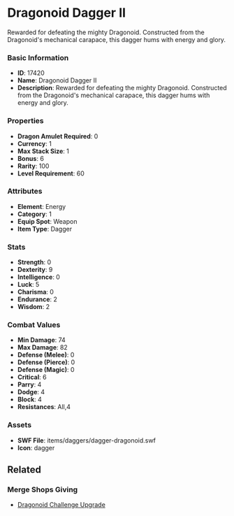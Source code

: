 # Dragonoid Dagger II

Rewarded for defeating the mighty Dragonoid. Constructed from the Dragonoid's mechanical carapace, this dagger hums with energy and glory.

### Basic Information

- **ID**: 17420
- **Name**: Dragonoid Dagger II
- **Description**: Rewarded for defeating the mighty Dragonoid. Constructed from the Dragonoid&#039;s mechanical carapace, this dagger hums with energy and glory.

### Properties

- **Dragon Amulet Required**: 0
- **Currency**: 1
- **Max Stack Size**: 1
- **Bonus**: 6
- **Rarity**: 100
- **Level Requirement**: 60

### Attributes

- **Element**: Energy
- **Category**: 1
- **Equip Spot**: Weapon
- **Item Type**: Dagger

### Stats

- **Strength**: 0
- **Dexterity**: 9
- **Intelligence**: 0
- **Luck**: 5
- **Charisma**: 0
- **Endurance**: 2
- **Wisdom**: 2

### Combat Values

- **Min Damage**: 74
- **Max Damage**: 82
- **Defense (Melee)**: 0
- **Defense (Pierce)**: 0
- **Defense (Magic)**: 0
- **Critical**: 6
- **Parry**: 4
- **Dodge**: 4
- **Block**: 4
- **Resistances**: All,4

### Assets

- **SWF File**: items/daggers/dagger-dragonoid.swf
- **Icon**: dagger

## Related

### Merge Shops Giving

- [Dragonoid Challenge Upgrade](../merge-shops/275-dragonoid-challenge-upgrade.md)

